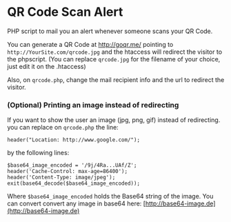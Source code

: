# QR Code Scan Alert

PHP script to mail you an alert whenever someone scans your QR Code.

You can generate a QR Code at http://goqr.me/ pointing to `http://YourSite.com/qrcode.jpg` and the htaccess will redirect the visitor to the phpscript. (You can replace `qrcode.jpg` for the filename of your choice, just edit it on the .htaccess)

Also,  on `qrcode.php`, change the mail recipient info and the url to redirect the visitor.

### (Optional) Printing an image instead of redirecting

If you want to show the user an image (jpg, png, gif) instead of redirecting. you can replace on `qrcode.php` the line:
```
header("Location: http://www.google.com/");
```
by the following lines:
```
$base64_image_encoded = '/9j/4Ra...UAf/Z';
header('Cache-Control: max-age=86400');
header('Content-Type: image/jpeg');
exit(base64_decode($base64_image_encoded));
```
Where `$base64_image_encoded` holds the Base64 string of the image. You can convert convert any image in base64 here: [http://base64-image.de](http://base64-image.de)
